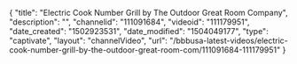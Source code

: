 {
    "title": "Electric Cook Number Grill by The Outdoor Great Room Company",
    "description": "",
    "channelid": "111091684",
    "videoid": "111179951",
    "date_created": "1502923531",
    "date_modified": "1504049177",
    "type": "captivate",
    "layout": "channelVideo",
    "url": "\/bbbusa-latest-videos\/electric-cook-number-grill-by-the-outdoor-great-room-com\/111091684-111179951"
}